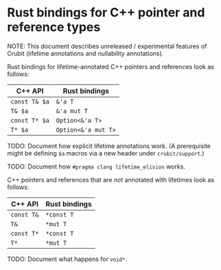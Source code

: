 # Rust bindings for C++ pointer and reference types

NOTE: This document describes unreleased / experimental features of Crubit
(lifetime annotations and nullability annotations).

Rust bindings for lifetime-annotated C++ pointers and references look as
follows:

<!-- The examples in the table below are based on
`FunctionTakingPointersAndReferences` from
`rs_bindings_from_cc/test/golden/types_rs_api.rs`.  Note that
`FieldTypeTestStruct` can't be used because its fields are not
lifetime-annotated (lifetime elision doesn't work with structs). -->

C++ API       | Rust bindings
------------- | -------------------
`const T& $a` | `&'a T`
`T& $a`       | `&'a mut T`
`const T* $a` | `Option<&'a T>`
`T* $a`       | `Option<&'a mut T>`

TODO: Document how explicit lifetime annotations work. (A prerequisite might be
defining `$a` macros via a new header under `crubit/support`.)

TODO: Document how `#pragma clang lifetime_elision` works.

C++ pointers and references that are *not* annotated with lifetimes look as
follows:

C++ API    | Rust bindings
---------- | -------------
`const T&` | `*const T`
`T&`       | `*mut T`
`const T*` | `*const T`
`T*`       | `*mut T`

TODO: Document what happens for `void*`.
